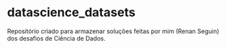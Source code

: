 # datascience_datasets

Repositório criado para armazenar soluções feitas por mim (Renan Seguin) dos desafios de Ciência de Dados.
